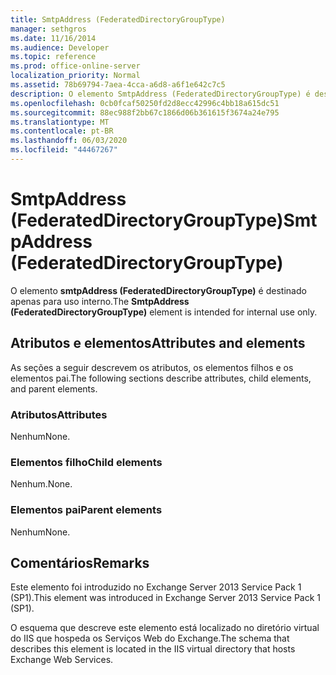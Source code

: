 ```yaml
---
title: SmtpAddress (FederatedDirectoryGroupType)
manager: sethgros
ms.date: 11/16/2014
ms.audience: Developer
ms.topic: reference
ms.prod: office-online-server
localization_priority: Normal
ms.assetid: 78b69794-7aea-4cca-a6d8-a6f1e642c7c5
description: O elemento SmtpAddress (FederatedDirectoryGroupType) é destinado apenas para uso interno.
ms.openlocfilehash: 0cb0fcaf50250fd2d8ecc42996c4bb18a615dc51
ms.sourcegitcommit: 88ec988f2bb67c1866d06b361615f3674a24e795
ms.translationtype: MT
ms.contentlocale: pt-BR
ms.lasthandoff: 06/03/2020
ms.locfileid: "44467267"
---
```

# <a name="smtpaddress-federateddirectorygrouptype"></a><span data-ttu-id="8c601-103">SmtpAddress (FederatedDirectoryGroupType)</span><span class="sxs-lookup"><span data-stu-id="8c601-103">SmtpAddress (FederatedDirectoryGroupType)</span></span>

<span data-ttu-id="8c601-104">O elemento **smtpAddress (FederatedDirectoryGroupType)** é destinado apenas para uso interno.</span><span class="sxs-lookup"><span data-stu-id="8c601-104">The **SmtpAddress (FederatedDirectoryGroupType)** element is intended for internal use only.</span></span> 

## <a name="attributes-and-elements"></a><span data-ttu-id="8c601-105">Atributos e elementos</span><span class="sxs-lookup"><span data-stu-id="8c601-105">Attributes and elements</span></span>

<span data-ttu-id="8c601-106">As seções a seguir descrevem os atributos, os elementos filhos e os elementos pai.</span><span class="sxs-lookup"><span data-stu-id="8c601-106">The following sections describe attributes, child elements, and parent elements.</span></span>
  
### <a name="attributes"></a><span data-ttu-id="8c601-107">Atributos</span><span class="sxs-lookup"><span data-stu-id="8c601-107">Attributes</span></span>

<span data-ttu-id="8c601-108">Nenhum</span><span class="sxs-lookup"><span data-stu-id="8c601-108">None.</span></span>
  
### <a name="child-elements"></a><span data-ttu-id="8c601-109">Elementos filho</span><span class="sxs-lookup"><span data-stu-id="8c601-109">Child elements</span></span>

<span data-ttu-id="8c601-110">Nenhum.</span><span class="sxs-lookup"><span data-stu-id="8c601-110">None.</span></span>
  
### <a name="parent-elements"></a><span data-ttu-id="8c601-111">Elementos pai</span><span class="sxs-lookup"><span data-stu-id="8c601-111">Parent elements</span></span>

<span data-ttu-id="8c601-112">Nenhum</span><span class="sxs-lookup"><span data-stu-id="8c601-112">None.</span></span>
  
## <a name="remarks"></a><span data-ttu-id="8c601-113">Comentários</span><span class="sxs-lookup"><span data-stu-id="8c601-113">Remarks</span></span>

<span data-ttu-id="8c601-114">Este elemento foi introduzido no Exchange Server 2013 Service Pack 1 (SP1).</span><span class="sxs-lookup"><span data-stu-id="8c601-114">This element was introduced in Exchange Server 2013 Service Pack 1 (SP1).</span></span>
  
<span data-ttu-id="8c601-115">O esquema que descreve este elemento está localizado no diretório virtual do IIS que hospeda os Serviços Web do Exchange.</span><span class="sxs-lookup"><span data-stu-id="8c601-115">The schema that describes this element is located in the IIS virtual directory that hosts Exchange Web Services.</span></span>
  

